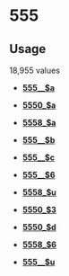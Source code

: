 # 555

## Usage

18,955 values

-   **[555\_\_$a](../../tags/555/555__a-1.md)**  

-   **[5550\_$a](../../tags/555/5550_a-2.md)**  

-   **[5558\_$a](../../tags/555/5558_a-3.md)**  

-   **[555\_\_$b](../../tags/555/555__b-4.md)**  

-   **[555\_\_$c](../../tags/555/555__c-5.md)**  

-   **[555\_\_$6](../../tags/555/555__6-6.md)**  

-   **[5558\_$u](../../tags/555/5558_u-7.md)**  

-   **[5550\_$3](../../tags/555/5550_3-8.md)**  

-   **[5550\_$d](../../tags/555/5550_d-9.md)**  

-   **[5558\_$6](../../tags/555/5558_6-10.md)**  

-   **[555\_\_$u](../../tags/555/555__u-11.md)**  


